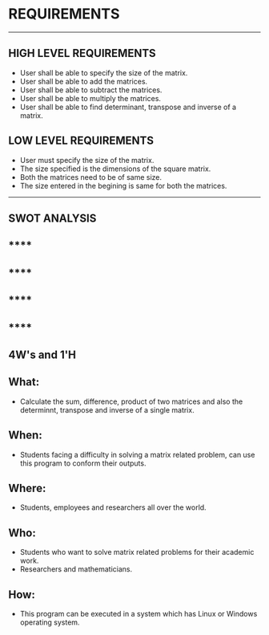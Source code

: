 # **REQUIREMENTS**
---
## **HIGH LEVEL REQUIREMENTS**
- User shall be able to specify the size of the matrix.
- User shall be able to add the matrices.
- User shall be able to subtract the matrices.
- User shall be able to multiply the matrices.
- User shall be able to find determinant, transpose and inverse of a matrix.

## **LOW LEVEL REQUIREMENTS**
- User must specify the size of the matrix.
- The size specified is the dimensions of the square matrix.
- Both the matrices need to be of same size.
- The size entered in the begining is same for both the matrices.
---
## **SWOT ANALYSIS**
## ****

## ****

## ****

## ****
## **4W's and 1'H**
## **What:**
- Calculate the sum, difference, product of two matrices and also the determinnt, transpose and inverse of a single matrix.
## **When:**
- Students facing a difficulty in solving a matrix related problem, can use this program to conform their outputs.
## **Where:**
- Students, employees and researchers all over the world.
## **Who:**
- Students who want to solve matrix related problems for their academic work.
- Researchers and mathematicians.
## **How:**
- This program can be executed in a system which has Linux or Windows operating system.
